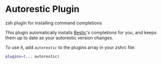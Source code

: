 # Autorestic Plugin

zsh plugin for installing command completions

This plugin automatically installs [Restic](https://github.com/cupcakearmy/autorestic/)'s completions for you, and keeps them up to date as your autorestic version changes.

To use it, add `autorestic` to the plugins array in your zshrc file:

```zsh
plugins=(... autorestic)
```
